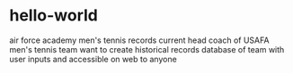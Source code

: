 # hello-world
air force academy men's tennis records
current head coach of USAFA men's tennis team
want to create historical records database of team
with user inputs and accessible on web to anyone
